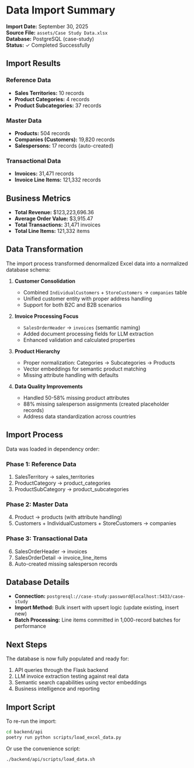 # Data Import Summary

**Import Date:** September 30, 2025  
**Source File:** `assets/Case Study Data.xlsx`  
**Database:** PostgreSQL (case-study)  
**Status:** ✓ Completed Successfully

## Import Results

### Reference Data

- **Sales Territories:** 10 records
- **Product Categories:** 4 records
- **Product Subcategories:** 37 records

### Master Data

- **Products:** 504 records
- **Companies (Customers):** 19,820 records
- **Salespersons:** 17 records (auto-created)

### Transactional Data

- **Invoices:** 31,471 records
- **Invoice Line Items:** 121,332 records

## Business Metrics

- **Total Revenue:** $123,223,696.36
- **Average Order Value:** $3,915.47
- **Total Transactions:** 31,471 invoices
- **Total Line Items:** 121,332 items

## Data Transformation

The import process transformed denormalized Excel data into a normalized database schema:

1. **Customer Consolidation**

   - Combined `IndividualCustomers` + `StoreCustomers` → `companies` table
   - Unified customer entity with proper address handling
   - Support for both B2C and B2B scenarios

2. **Invoice Processing Focus**

   - `SalesOrderHeader` → `invoices` (semantic naming)
   - Added document processing fields for LLM extraction
   - Enhanced validation and calculated properties

3. **Product Hierarchy**

   - Proper normalization: Categories → Subcategories → Products
   - Vector embeddings for semantic product matching
   - Missing attribute handling with defaults

4. **Data Quality Improvements**
   - Handled 50-58% missing product attributes
   - 88% missing salesperson assignments (created placeholder records)
   - Address data standardization across countries

## Import Process

Data was loaded in dependency order:

### Phase 1: Reference Data

1. SalesTerritory → sales_territories
2. ProductCategory → product_categories
3. ProductSubCategory → product_subcategories

### Phase 2: Master Data

4. Product → products (with attribute handling)
5. Customers + IndividualCustomers + StoreCustomers → companies

### Phase 3: Transactional Data

6. SalesOrderHeader → invoices
7. SalesOrderDetail → invoice_line_items
8. Auto-created missing salesperson records

## Database Details

- **Connection:** `postgresql://case-study:password@localhost:5433/case-study`
- **Import Method:** Bulk insert with upsert logic (update existing, insert new)
- **Batch Processing:** Line items committed in 1,000-record batches for performance

## Next Steps

The database is now fully populated and ready for:

1. API queries through the Flask backend
2. LLM invoice extraction testing against real data
3. Semantic search capabilities using vector embeddings
4. Business intelligence and reporting

## Import Script

To re-run the import:

```bash
cd backend/api
poetry run python scripts/load_excel_data.py
```

Or use the convenience script:

```bash
./backend/api/scripts/load_data.sh
```
